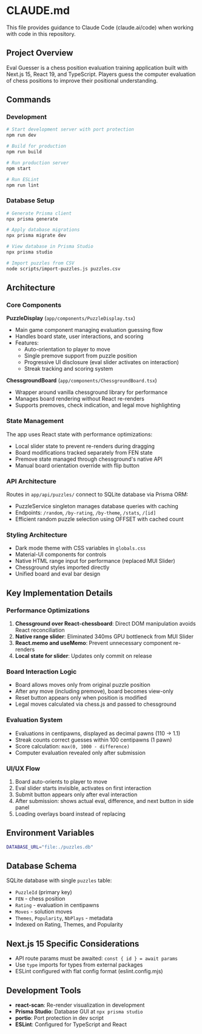 # CLAUDE.md

This file provides guidance to Claude Code (claude.ai/code) when working with code in this repository.

## Project Overview

Eval Guesser is a chess position evaluation training application built with Next.js 15, React 19, and TypeScript. Players guess the computer evaluation of chess positions to improve their positional understanding.

## Commands

### Development
```bash
# Start development server with port protection
npm run dev

# Build for production
npm run build

# Run production server
npm start

# Run ESLint
npm run lint
```

### Database Setup
```bash
# Generate Prisma client
npx prisma generate

# Apply database migrations
npx prisma migrate dev

# View database in Prisma Studio
npx prisma studio

# Import puzzles from CSV
node scripts/import-puzzles.js puzzles.csv
```

## Architecture

### Core Components

**PuzzleDisplay** (`app/components/PuzzleDisplay.tsx`)
- Main game component managing evaluation guessing flow
- Handles board state, user interactions, and scoring
- Features:
  - Auto-orientation to player to move
  - Single premove support from puzzle position
  - Progressive UI disclosure (eval slider activates on interaction)
  - Streak tracking and scoring system

**ChessgroundBoard** (`app/components/ChessgroundBoard.tsx`)
- Wrapper around vanilla chessground library for performance
- Manages board rendering without React re-renders
- Supports premoves, check indication, and legal move highlighting

### State Management

The app uses React state with performance optimizations:
- Local slider state to prevent re-renders during dragging
- Board modifications tracked separately from FEN state
- Premove state managed through chessground's native API
- Manual board orientation override with flip button

### API Architecture

Routes in `app/api/puzzles/` connect to SQLite database via Prisma ORM:
- PuzzleService singleton manages database queries with caching
- Endpoints: `/random`, `/by-rating`, `/by-theme`, `/stats`, `/[id]`
- Efficient random puzzle selection using OFFSET with cached count

### Styling Architecture

- Dark mode theme with CSS variables in `globals.css`
- Material-UI components for controls
- Native HTML range input for performance (replaced MUI Slider)
- Chessground styles imported directly
- Unified board and eval bar design

## Key Implementation Details

### Performance Optimizations

1. **Chessground over React-chessboard**: Direct DOM manipulation avoids React reconciliation
2. **Native range slider**: Eliminated 340ms GPU bottleneck from MUI Slider
3. **React.memo and useMemo**: Prevent unnecessary component re-renders
4. **Local state for slider**: Updates only commit on release

### Board Interaction Logic

- Board allows moves only from original puzzle position
- After any move (including premove), board becomes view-only
- Reset button appears only when position is modified
- Legal moves calculated via chess.js and passed to chessground

### Evaluation System

- Evaluations in centipawns, displayed as decimal pawns (110 → 1.1)
- Streak counts correct guesses within 100 centipawns (1 pawn)
- Score calculation: `max(0, 1000 - difference)`
- Computer evaluation revealed only after submission

### UI/UX Flow

1. Board auto-orients to player to move
2. Eval slider starts invisible, activates on first interaction
3. Submit button appears only after eval interaction
4. After submission: shows actual eval, difference, and next button in side panel
5. Loading overlays board instead of replacing

## Environment Variables

```bash
DATABASE_URL="file:./puzzles.db"
```

## Database Schema

SQLite database with single `puzzles` table:
- `PuzzleId` (primary key)
- `FEN` - chess position
- `Rating` - evaluation in centipawns
- `Moves` - solution moves
- `Themes`, `Popularity`, `NbPlays` - metadata
- Indexed on Rating, Themes, and Popularity

## Next.js 15 Specific Considerations

- API route params must be awaited: `const { id } = await params`
- Use `type` imports for types from external packages
- ESLint configured with flat config format (eslint.config.mjs)

## Development Tools

- **react-scan**: Re-render visualization in development
- **Prisma Studio**: Database GUI at `npx prisma studio`
- **portio**: Port protection in dev script
- **ESLint**: Configured for TypeScript and React